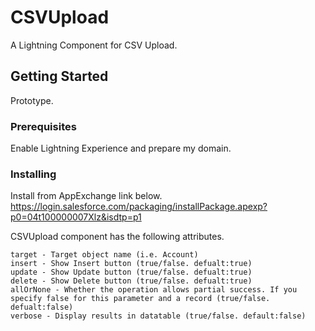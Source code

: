 # CSVUpload

A Lightning Component for CSV Upload.

## Getting Started

Prototype.

### Prerequisites

Enable Lightning Experience and prepare my domain.


### Installing

Install from AppExchange link below.
https://login.salesforce.com/packaging/installPackage.apexp?p0=04t100000007Xlz&isdtp=p1

CSVUpload component has the following attributes.
```
target - Target object name (i.e. Account)
insert - Show Insert button (true/false. defualt:true)
update - Show Update button (true/false. defualt:true)
delete - Show Delete button (true/false. defualt:true)
allOrNone - Whether the operation allows partial success. If you specify false for this parameter and a record (true/false. defualt:false)
verbose - Display results in datatable (true/false. default:false)
```
